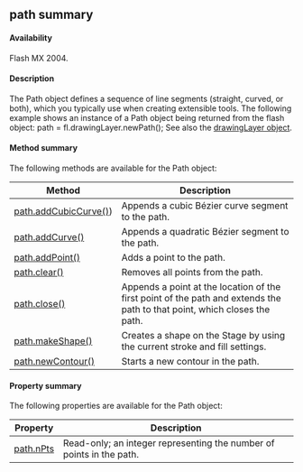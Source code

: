 ## path summary

#### Availability

Flash MX 2004.

#### Description

The Path object defines a sequence of line segments (straight, curved, or both), which you typically use when creating extensible tools. The following example shows an instance of a Path object being returned from the flash object:
path = fl.drawingLayer.newPath();
See also the [drawingLayer object](#!AdobeDocs/developers-animatesdk-docs/test/drawingLayer_object/drawingLayersummary.md).

#### Method summary

The following methods are available for the Path object:

| **Method**                                    | **Description**                                                                                                           |
|-----------------------------------------------|---------------------------------------------------------------------------------------------------------------------------|
| [path.addCubicCurve()](#!AdobeDocs/developers-animatesdk-docs/test/Path_object/path.md)) | Appends a cubic Bézier curve segment to the path.                                                                         |
| [path.addCurve()](#!AdobeDocs/developers-animatesdk-docs/test/Path_object/path1.md)              | Appends a quadratic Bézier segment to the path.                                                                           |
| [path.addPoint()](#!AdobeDocs/developers-animatesdk-docs/test/Path_object/path2.md)              | Adds a point to the path.                                                                                                 |
| [path.clear()](#!AdobeDocs/developers-animatesdk-docs/test/Path_object/path3.md)                 | Removes all points from the path.                                                                                         |
| [path.close()](#!AdobeDocs/developers-animatesdk-docs/test/Path_object/path4.md)                 | Appends a point at the location of the first point of the path and extends the path to that point, which closes the path. |
| [path.makeShape()](#!AdobeDocs/developers-animatesdk-docs/test/Path_object/path5.md)             | Creates a shape on the Stage by using the current stroke and fill settings.                                               |
| [path.newContour()](#!AdobeDocs/developers-animatesdk-docs/test/Path_object/path6.md)            | Starts a new contour in the path.                                                                                         |

#### Property summary

The following properties are available for the Path object:

| **Property**               | **Description**                                                      |
|----------------------------|----------------------------------------------------------------------|
| [path.nPts](#!AdobeDocs/developers-animatesdk-docs/test/Path_object/path7.md) | Read-only; an integer representing the number of points in the path. |

<span id="path.addCubicCurve()" class="anchor"></span>

